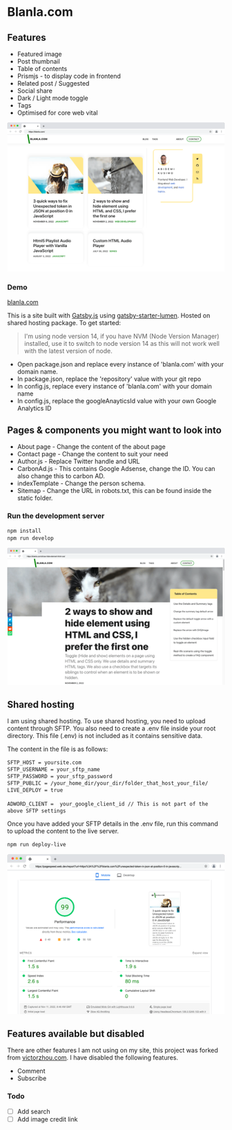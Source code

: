 # Blanla.com

## Features
- Featured image
- Post thumbnail
- Table of contents
- Prismjs - to display code in frontend
- Related post / Suggested
- Social share
- Dark / Light mode toggle
- Tags
- Optimised for core web vital


![](./static/screenshot-1.png)

### Demo 
[blanla.com](https://blanla.com/)


This is a site built with [Gatsby.js](https://www.gatsbyjs.org/) using [gatsby-starter-lumen](https://github.com/alxshelepenok/gatsby-starter-lumen). Hosted on shared hosting package. To get started:

>I'm using node version 14, if you have NVM (Node Version Manager) installed, use it to switch to node version 14 as this will not work well with the latest version of node.

- Open package.json and replace every instance of 'blanla.com' with your domain name.
- In package.json, replace the 'repository' value with your git repo
- In config.js, replace every instance of 'blanla.com' with your domain name
- In config.js, replace the googleAnayticsId value with your own Google Analytics ID

## Pages & components you might want to look into
- About page - Change the content of the about page
- Contact page - Change the content to suit your need
- Author.js - Replace Twitter handle and URL
- CarbonAd.js - This contains Google Adsense, change the ID. You can also change this to carbon AD.
- indexTemplate - Change the person schema.
- Sitemap - Change the URL in robots.txt, this can be found inside the static folder.

### Run the development server

```bash
npm install
npm run develop
```

![](./static/screenshot-2.png)

## Shared hosting
I am using shared hosting. To use shared hosting, you need to upload content through SFTP. You also need to create a .env file inside your root directory. This file (.env) is not included as it contains sensitive data.

The content in the file is as follows:
```code
SFTP_HOST = yoursite.com
SFTP_USERNAME = your_sftp_name
SFTP_PASSWORD = your_sftp_password
SFTP_PUBLIC = /your_home_dir/your_dir/folder_that_host_your_file/
LIVE_DEPLOY = true

ADWORD_CLIENT =  your_google_client_id // This is not part of the above SFTP settings
```

Once you have added your SFTP details in the .env file, run this command to upload the content to the live server.

```bash
npm run deploy-live
```

![](./static/screenshot-3.png)

## Features available but disabled
There are other features I am not using on my site, this project was forked from [victorzhou.com](https://github.com/vzhou842/victorzhou.com). I have disabled the following features.

- Comment
- Subscribe

### Todo

- [ ] Add search 
- [ ] Add image credit link